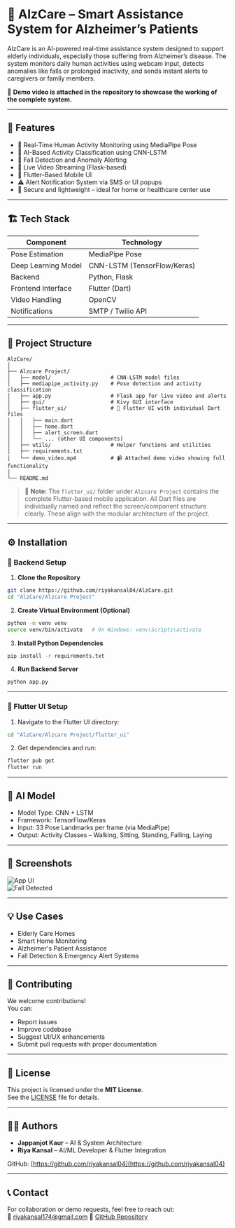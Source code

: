 # 🧠 AlzCare – Smart Assistance System for Alzheimer’s Patients

AlzCare is an AI-powered real-time assistance system designed to support elderly individuals, especially those suffering from Alzheimer’s disease. The system monitors daily human activities using webcam input, detects anomalies like falls or prolonged inactivity, and sends instant alerts to caregivers or family members.

🎥 **Demo video is attached in the repository to showcase the working of the complete system.**

---

## 📌 Features

- 👀 Real-Time Human Activity Monitoring using MediaPipe Pose  
- 🧠 AI-Based Activity Classification using CNN-LSTM  
- 🚨 Fall Detection and Anomaly Alerting  
- 📡 Live Video Streaming (Flask-based)  
- 📲 Flutter-Based Mobile UI  
- ⚠️ Alert Notification System via SMS or UI popups  
- 🔐 Secure and lightweight – ideal for home or healthcare center use  

---

## 🏗️ Tech Stack

| Component            | Technology              |
|---------------------|-------------------------|
| Pose Estimation     | MediaPipe Pose          |
| Deep Learning Model | CNN-LSTM (TensorFlow/Keras) |
| Backend             | Python, Flask           |
| Frontend Interface  | Flutter (Dart)    |
| Video Handling      | OpenCV                  |
| Notifications       | SMTP / Twilio API       |

---

## 📁 Project Structure

```
AlzCare/
│
├── Alzcare Project/
│   ├── model/                   # CNN-LSTM model files
│   ├── mediapipe_activity.py    # Pose detection and activity classification
│   ├── app.py                   # Flask app for live video and alerts
│   ├── gui/                     # Kivy GUI interface
│   ├── flutter_ui/              # 📱 Flutter UI with individual Dart files
│   │   ├── main.dart
│   │   ├── home.dart
│   │   ├── alert_screen.dart
│   │   └── ... (other UI components)
│   ├── utils/                   # Helper functions and utilities
│   ├── requirements.txt
│   └── demo_video.mp4           # 📹 Attached demo video showing full functionality
│
└── README.md
```

> 📌 **Note:** The `flutter_ui/` folder under `Alzcare Project` contains the complete Flutter-based mobile application. All Dart files are individually named and reflect the screen/component structure clearly. These align with the modular architecture of the project.

---

## ⚙️ Installation

### 🐍 Backend Setup

1. **Clone the Repository**
```bash
git clone https://github.com/riyakansal04/AlzCare.git
cd "AlzCare/Alzcare Project"
```

2. **Create Virtual Environment (Optional)**
```bash
python -m venv venv
source venv/bin/activate   # On Windows: venv\Scripts\activate
```

3. **Install Python Dependencies**
```bash
pip install -r requirements.txt
```

4. **Run Backend Server**
```bash
python app.py
```

---

### 📱 Flutter UI Setup

1. Navigate to the Flutter UI directory:
```bash
cd "AlzCare/Alzcare Project/flutter_ui"
```

2. Get dependencies and run:
```bash
flutter pub get
flutter run
```

---

## 🧪 AI Model

- Model Type: CNN + LSTM  
- Framework: TensorFlow/Keras  
- Input: 33 Pose Landmarks per frame (via MediaPipe)  
- Output: Activity Classes – Walking, Sitting, Standing, Falling, Laying  

---

## 📸 Screenshots

![App UI](https://github.com/riyakansal04/AlzCare/blob/main/screenshots/gui_demo.png)  
![Fall Detected](https://github.com/riyakansal04/AlzCare/blob/main/screenshots/fall_detected.png)

---

## 💡 Use Cases

- Elderly Care Homes  
- Smart Home Monitoring  
- Alzheimer's Patient Assistance  
- Fall Detection & Emergency Alert Systems  

---

## 🤝 Contributing

We welcome contributions!  
You can:
- Report issues  
- Improve codebase  
- Suggest UI/UX enhancements  
- Submit pull requests with proper documentation  

---

## 📜 License

This project is licensed under the **MIT License**.  
See the [LICENSE](LICENSE) file for details.

---

## 👩‍💻 Authors

- **Jappanjot Kaur** – AI & System Architecture  
- **Riya Kansal** – AI/ML Developer & Flutter Integration  

GitHub: [https://github.com/riyakansal04](https://github.com/riyakansal04)  

---

## 📞 Contact

For collaboration or demo requests, feel free to reach out:  
📧 riyakansal174@gmail.com
🔗 [GitHub Repository](https://github.com/riyakansal04/AlzCare)

